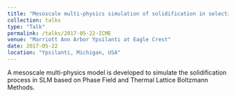```yaml
---
title: "Mesoscale multi-physics simulation of solidification in selective laser melting process."
collection: talks
type: "Talk"
permalink: /talks/2017-05-22-ICME
venue: "Marriott Ann Arbor Ypsilanti at Eagle Crest"
date: 2017-05-22
location: "Ypsilanti, Michigan, USA"
---
```


A mesoscale multi-physics model is developed to simulate the solidification process in SLM based on Phase Field and Thermal Lattice Boltzmann Methods.

